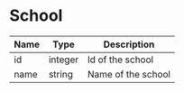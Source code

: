 School
=

|Name|Type|Description|
|----|----|-----------|
|id|integer|Id of the school|
|name|string|Name of the school|
